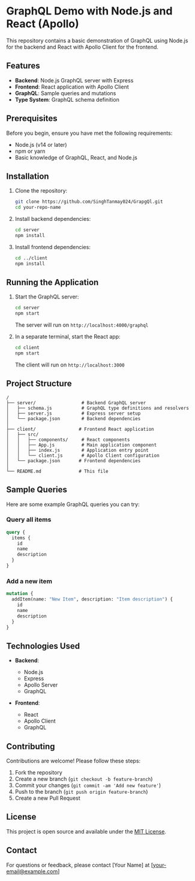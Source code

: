 # GraphQL Demo with Node.js and React (Apollo)

This repository contains a basic demonstration of GraphQL using Node.js for the backend and React with Apollo Client for the frontend.

## Features

- **Backend**: Node.js GraphQL server with Express
- **Frontend**: React application with Apollo Client
- **GraphQL**: Sample queries and mutations
- **Type System**: GraphQL schema definition

## Prerequisites

Before you begin, ensure you have met the following requirements:
- Node.js (v14 or later)
- npm or yarn
- Basic knowledge of GraphQL, React, and Node.js

## Installation

1. Clone the repository:
   ```bash
   git clone https://github.com/SinghTanmay024/GrapgQl.git
   cd your-repo-name
   ```

2. Install backend dependencies:
   ```bash
   cd server
   npm install
   ```

3. Install frontend dependencies:
   ```bash
   cd ../client
   npm install
   ```

## Running the Application

1. Start the GraphQL server:
   ```bash
   cd server
   npm start
   ```
   The server will run on `http://localhost:4000/graphql`

2. In a separate terminal, start the React app:
   ```bash
   cd client
   npm start
   ```
   The client will run on `http://localhost:3000`

## Project Structure

```
/
├── server/                 # Backend GraphQL server
│   ├── schema.js           # GraphQL type definitions and resolvers
│   ├── server.js           # Express server setup
│   └── package.json        # Backend dependencies
│
├── client/                # Frontend React application
│   ├── src/
│   │   ├── components/     # React components
│   │   ├── App.js          # Main application component
│   │   ├── index.js        # Application entry point
│   │   └── client.js       # Apollo Client configuration
│   └── package.json       # Frontend dependencies
│
└── README.md              # This file
```

## Sample Queries

Here are some example GraphQL queries you can try:

### Query all items
```graphql
query {
  items {
    id
    name
    description
  }
}
```

### Add a new item
```graphql
mutation {
  addItem(name: "New Item", description: "Item description") {
    id
    name
    description
  }
}
```

## Technologies Used

- **Backend**:
  - Node.js
  - Express
  - Apollo Server
  - GraphQL

- **Frontend**:
  - React
  - Apollo Client
  - GraphQL

## Contributing

Contributions are welcome! Please follow these steps:
1. Fork the repository
2. Create a new branch (`git checkout -b feature-branch`)
3. Commit your changes (`git commit -am 'Add new feature'`)
4. Push to the branch (`git push origin feature-branch`)
5. Create a new Pull Request

## License

This project is open source and available under the [MIT License](LICENSE).

## Contact

For questions or feedback, please contact [Your Name] at [your-email@example.com]
